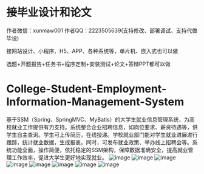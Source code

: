 # 接毕业设计和论文
作者微信：xunmaw001  作者QQ：2223505639(支持修改、部署调试、支持代做毕设)

接网站设计、小程序、H5、APP、各种系统等，单片机、嵌入式也可以做

选题+开题报告+任务书+程序定制+安装测试+论文+答辩PPT都可以做
# College-Student-Employment-Information-Management-System
基于SSM（Spring、SpringMVC、MyBatis）的大学生就业信息管理系统，为高校就业工作提供有力支持。系统整合企业招聘信息，如岗位要求、薪资待遇等，供学生自主查询。学生可上传简历，在线投递。学校就业部门能对学生就业进展进行跟踪，统计就业数据，生成报表。同时，可发布就业政策、举办线上招聘会等。系统功能全面，操作简便，依托稳定的SSM架构，保障数据准确安全，提高就业管理工作效率，促进大学生更好地实现就业。 
![image](https://github.com/user-attachments/assets/54d28005-6568-48fd-b1b6-129639a60c3c)
![image](https://github.com/user-attachments/assets/24c9d1fa-30ee-4c73-844f-e688d90fc30e)
![image](https://github.com/user-attachments/assets/0caeb63b-f4fd-4f12-ae25-905657acf0ba)
![image](https://github.com/user-attachments/assets/cc7c52f5-af1d-478a-b10d-532e214cfbb4)
![image](https://github.com/user-attachments/assets/f012959f-6ac8-4636-b444-988ca1cbe851)
![image](https://github.com/user-attachments/assets/5b1a4b67-b805-4b90-af47-cdc7e6a49be5)
![image](https://github.com/user-attachments/assets/a469321c-b846-4a93-b997-8554a0b3f0c5)
![image](https://github.com/user-attachments/assets/e12e551b-0ab6-4c5e-97cb-8fd280c117dc)
